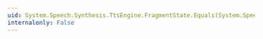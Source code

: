 ```yaml
---
uid: System.Speech.Synthesis.TtsEngine.FragmentState.Equals(System.Speech.Synthesis.TtsEngine.FragmentState)
internalonly: False
---
```

